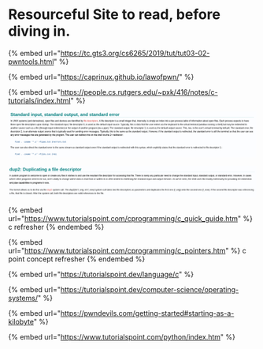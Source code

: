 # Resourceful Site to read, before diving in.

{% embed url="https://tc.gts3.org/cs6265/2019/tut/tut03-02-pwntools.html" %}

{% embed url="https://caprinux.github.io/lawofpwn/" %}

{% embed url="https://people.cs.rutgers.edu/~pxk/416/notes/c-tutorials/index.html" %}

![that's why 2>&1 is stderr suppression. since this sends stderr to stdout even if there are errors.](<.gitbook/assets/image (142) (1).png>)

![The dup2(int f\_orig, int f\_new) system call takes two file descriptors as parameters and duplicates the first one (f\_orig) onto the second one (f\_new). If the second file descriptor was referencing a file, that file is closed.](<.gitbook/assets/image (163).png>)

{% embed url="https://www.tutorialspoint.com/cprogramming/c_quick_guide.htm" %}
c refresher
{% endembed %}

{% embed url="https://www.tutorialspoint.com/cprogramming/c_pointers.htm" %}
c point concept refresher
{% endembed %}

{% embed url="https://tutorialspoint.dev/language/c" %}

{% embed url="https://tutorialspoint.dev/computer-science/operating-systems/" %}

{% embed url="https://pwndevils.com/getting-started#starting-as-a-kilobyte" %}

{% embed url="https://www.tutorialspoint.com/python/index.htm" %}
